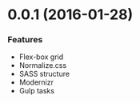# 0.0.1 (2016-01-28)

### Features

- Flex-box grid
- Normalize.css
- SASS structure
- Modernizr
- Gulp tasks

